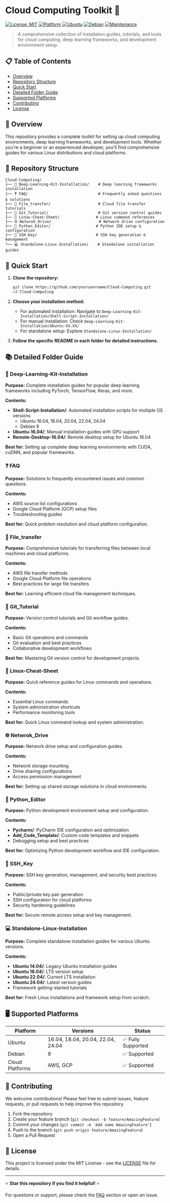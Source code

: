 # Cloud Computing Toolkit 🚀

[![License: MIT](https://img.shields.io/badge/License-MIT-yellow.svg)](https://opensource.org/licenses/MIT)
[![Platform](https://img.shields.io/badge/Platform-Linux-blue.svg)](https://www.linux.org/)
[![Ubuntu](https://img.shields.io/badge/Ubuntu-16.04%20|%2018.04%20|%2020.04%20|%2022.04%20|%2024.04-orange.svg)](https://ubuntu.com/)
[![Debian](https://img.shields.io/badge/Debian-9-red.svg)](https://www.debian.org/)
[![Maintenance](https://img.shields.io/badge/Maintained%3F-yes-green.svg)](https://github.com/yourusername/Cloud-Computing/graphs/commit-activity)

> A comprehensive collection of installation guides, tutorials, and tools for cloud computing, deep learning frameworks, and development environment setup.

## 📋 Table of Contents

- [Overview](#overview)
- [Repository Structure](#repository-structure)
- [Quick Start](#quick-start)
- [Detailed Folder Guide](#detailed-folder-guide)
- [Supported Platforms](#supported-platforms)
- [Contributing](#contributing)
- [License](#license)

## 🌟 Overview

This repository provides a complete toolkit for setting up cloud computing environments, deep learning frameworks, and development tools. Whether you're a beginner or an experienced developer, you'll find comprehensive guides for various Linux distributions and cloud platforms.

## 📁 Repository Structure

```
Cloud-Computing/
├── 🤖 Deep-Learning-Kit-Installation/    # Deep learning frameworks installation
├── ❓ FAQ/                               # Frequently asked questions & solutions
├── 📁 File_transfer/                     # Cloud file transfer tutorials
├── 🔧 Git_Tutorial/                      # Git version control guides
├── 📖 Linux-Cheat-Sheet/                # Linux command references
├── 🌐 Netwrok_Drive/                     # Network drive configuration
├── 🐍 Python_Editor/                    # Python IDE setup & configuration
├── 🔐 SSH_Key/                          # SSH key generation & management
└── 💻 Standalone-Linux-Installation/    # Standalone installation guides
```

## 🚀 Quick Start

1. **Clone the repository:**
   ```bash
   git clone https://github.com/yourusername/Cloud-Computing.git
   cd Cloud-Computing
   ```

2. **Choose your installation method:**
   - For automated installation: Navigate to `Deep-Learning-Kit-Installation/Shell-Script-Installation/`
   - For manual installation: Check `Deep-Learning-Kit-Installation/Ubuntu-XX.XX/`
   - For standalone setup: Explore `Standalone-Linux-Installation/`

3. **Follow the specific README in each folder for detailed instructions.**

## 📚 Detailed Folder Guide

### 🤖 Deep-Learning-Kit-Installation
**Purpose:** Complete installation guides for popular deep learning frameworks including PyTorch, TensorFlow, Keras, and more.

**Contents:**
- **Shell-Script-Installation/**: Automated installation scripts for multiple OS versions
  - Ubuntu 16.04, 18.04, 20.04, 22.04, 24.04
  - Debian 9
- **Ubuntu-16.04/**: Manual installation guides with GPU support
- **Remote-Desktop-16.04/**: Remote desktop setup for Ubuntu 16.04

**Best for:** Setting up complete deep learning environments with CUDA, cuDNN, and popular frameworks.

### ❓ FAQ
**Purpose:** Solutions to frequently encountered issues and common questions.

**Contents:**
- AWS source list configurations
- Google Cloud Platform (GCP) setup files
- Troubleshooting guides

**Best for:** Quick problem resolution and cloud platform configuration.

### 📁 File_transfer
**Purpose:** Comprehensive tutorials for transferring files between local machines and cloud platforms.

**Contents:**
- AWS file transfer methods
- Google Cloud Platform file operations
- Best practices for large file transfers

**Best for:** Learning efficient cloud file management techniques.

### 🔧 Git_Tutorial
**Purpose:** Version control tutorials and Git workflow guides.

**Contents:**
- Basic Git operations and commands
- Git evaluation and best practices
- Collaborative development workflows

**Best for:** Mastering Git version control for development projects.

### 📖 Linux-Cheat-Sheet
**Purpose:** Quick reference guides for Linux commands and operations.

**Contents:**
- Essential Linux commands
- System administration shortcuts
- Performance monitoring tools

**Best for:** Quick Linux command lookup and system administration.

### 🌐 Netwrok_Drive
**Purpose:** Network drive setup and configuration guides.

**Contents:**
- Network storage mounting
- Drive sharing configurations
- Access permission management

**Best for:** Setting up shared storage solutions in cloud environments.

### 🐍 Python_Editor
**Purpose:** Python development environment setup and configuration.

**Contents:**
- **Pycharm/**: PyCharm IDE configuration and optimization
- **Add_Code_Template/**: Custom code templates and snippets
- Debugging setup and best practices

**Best for:** Optimizing Python development workflow and IDE configuration.

### 🔐 SSH_Key
**Purpose:** SSH key generation, management, and security best practices.

**Contents:**
- Public/private key pair generation
- SSH configuration for cloud platforms
- Security hardening guidelines

**Best for:** Secure remote access setup and key management.

### 💻 Standalone-Linux-Installation
**Purpose:** Complete standalone installation guides for various Ubuntu versions.

**Contents:**
- **Ubuntu 14.04/**: Legacy Ubuntu installation guides
- **Ubuntu 18.04/**: LTS version setup
- **Ubuntu 22.04/**: Current LTS installation
- **Ubuntu 24.04/**: Latest version guides
- Framework getting-started tutorials

**Best for:** Fresh Linux installations and framework setup from scratch.

## 🖥️ Supported Platforms

| Platform | Versions | Status |
|----------|----------|--------|
| Ubuntu | 16.04, 18.04, 20.04, 22.04, 24.04 | ✅ Fully Supported |
| Debian | 9 | ✅ Supported |
| Cloud Platforms | AWS, GCP | ✅ Supported |

## 🤝 Contributing

We welcome contributions! Please feel free to submit issues, feature requests, or pull requests to help improve this repository.

1. Fork the repository
2. Create your feature branch (`git checkout -b feature/AmazingFeature`)
3. Commit your changes (`git commit -m 'Add some AmazingFeature'`)
4. Push to the branch (`git push origin feature/AmazingFeature`)
5. Open a Pull Request

## 📄 License

This project is licensed under the MIT License - see the [LICENSE](LICENSE) file for details.

---

⭐ **Star this repository if you find it helpful!** ⭐

For questions or support, please check the [FAQ](FAQ/) section or open an issue.
